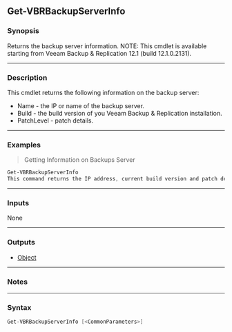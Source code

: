 Get-VBRBackupServerInfo
-----------------------

### Synopsis
Returns the backup server information.
NOTE: This cmdlet is available starting from Veeam Backup & Replication 12.1 (build 12.1.0.2131).

---

### Description

This cmdlet returns the following information on the backup server:
- Name - the IP or name of the backup server.
- Build - the build version of you Veeam Backup & Replication installation.
- PatchLevel - patch details.

---

### Examples
> Getting Information on Backups Server

```PowerShell
Get-VBRBackupServerInfo
This command returns the IP address, current build version and patch details of the backup server.
```

---

### Inputs
None

---

### Outputs
* [Object](https://learn.microsoft.com/en-us/dotnet/api/System.Object)

---

### Notes

---

### Syntax
```PowerShell
Get-VBRBackupServerInfo [<CommonParameters>]
```
